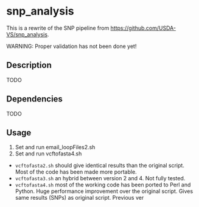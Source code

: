 # snp_analysis

This is a rewrite of the SNP pipeline from https://github.com/USDA-VS/snp_analysis.

WARNING: Proper validation has not been done yet!

## Description
TODO

## Dependencies
TODO

## Usage

1. Set and run email_loopFiles2.sh
2. Set and run vcftofasta4.sh

- `vcftofasta2.sh` should give identical results than the original script. Most of the code has been made more portable.
- `vcftofasta3.sh` an hybrid between version 2 and 4. Not fully tested.
- `vcftofasta4.sh` most of the working code has been ported to Perl and Python. Huge performance improvement over the original script. Gives same results (SNPs) as original script. Previous ver
